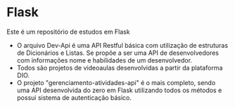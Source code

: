 # Flask

Este é um repositório de estudos em Flask

- O arquivo Dev-Api é uma API Restful básica com utilização de estruturas de Dicionários e Listas. Se propõe a ser uma API de desenvolvedores com informações nome e habilidades de um desenvolvedor.
- Todos são projetos de videoaulas desenvolvidas a partir da plataforma DIO.
- O projeto "gerenciamento-atividades-api" é o mais completo, sendo uma API desenvolvida do zero em Flask utilizando todos os métodos e possui sistema de autenticação básico.
